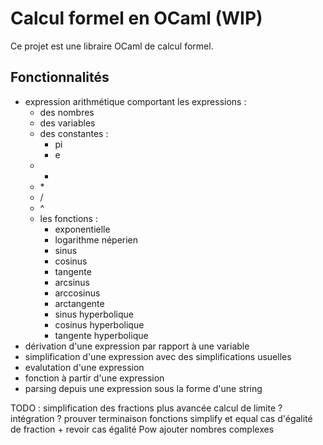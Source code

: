 # Calcul formel en OCaml (WIP)

Ce projet est une libraire OCaml de calcul formel.

## Fonctionnalités

- expression arithmétique comportant les expressions :
  - des nombres
  - des variables
  - des constantes :
    - pi
    - e
  - -
  - \*
  - /
  - ^
  - les fonctions :
    - exponentielle
    - logarithme néperien
    - sinus
    - cosinus
    - tangente
    - arcsinus
    - arccosinus
    - arctangente
    - sinus hyperbolique
    - cosinus hyperbolique
    - tangente hyperbolique
- dérivation d'une expression par rapport à une variable
- simplification d'une expression avec des simplifications usuelles
- evalutation d'une expression
- fonction à partir d'une expression
- parsing depuis une expression sous la forme d'une string

TODO :
simplification des fractions plus avancée
calcul de limite ?
intégration ?
prouver terminaison fonctions simplify et equal
cas d'égalité de fraction + revoir cas égalité Pow
ajouter nombres complexes

